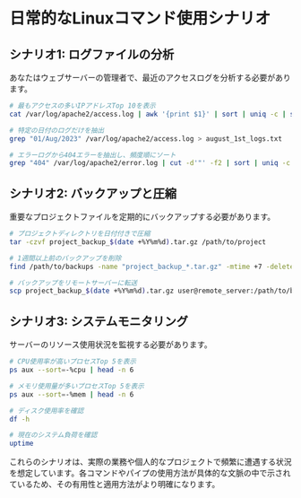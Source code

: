 # 日常的なLinuxコマンド使用シナリオ

   ## シナリオ1: ログファイルの分析

   あなたはウェブサーバーの管理者で、最近のアクセスログを分析する必要があります。

   ```bash
   # 最もアクセスの多いIPアドレスTop 10を表示
   cat /var/log/apache2/access.log | awk '{print $1}' | sort | uniq -c | sort -nr | head -n 10

   # 特定の日付のログだけを抽出
   grep "01/Aug/2023" /var/log/apache2/access.log > august_1st_logs.txt

   # エラーログから404エラーを抽出し、頻度順にソート
   grep "404" /var/log/apache2/error.log | cut -d'"' -f2 | sort | uniq -c | sort -nr
   ```

   ## シナリオ2: バックアップと圧縮

   重要なプロジェクトファイルを定期的にバックアップする必要があります。

   ```bash
   # プロジェクトディレクトリを日付付きで圧縮
   tar -czvf project_backup_$(date +%Y%m%d).tar.gz /path/to/project

   # 1週間以上前のバックアップを削除
   find /path/to/backups -name "project_backup_*.tar.gz" -mtime +7 -delete

   # バックアップをリモートサーバーに転送
   scp project_backup_$(date +%Y%m%d).tar.gz user@remote_server:/path/to/backups/
   ```

   ## シナリオ3: システムモニタリング

   サーバーのリソース使用状況を監視する必要があります。

   ```bash
   # CPU使用率が高いプロセスTop 5を表示
   ps aux --sort=-%cpu | head -n 6

   # メモリ使用量が多いプロセスTop 5を表示
   ps aux --sort=-%mem | head -n 6

   # ディスク使用率を確認
   df -h

   # 現在のシステム負荷を確認
   uptime
   ```

   これらのシナリオは、実際の業務や個人的なプロジェクトで頻繁に遭遇する状況を想定しています。各コマンドやパイプの使用方法が具体的な文脈の中で示されているため、その有用性と適用方法がより明確になります。
   